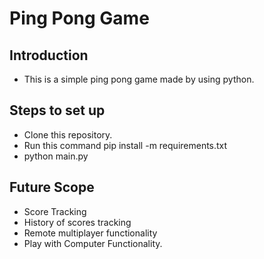 # Ping Pong Game

## Introduction
- This is a simple ping pong game made by using python.

## Steps to set up
- Clone this repository.
- Run this command pip install -m requirements.txt
- python main.py

## Future Scope
- Score Tracking
- History of scores tracking
- Remote multiplayer functionality
- Play with Computer Functionality.